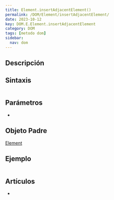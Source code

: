 ```yaml
---
title: Element.insertAdjacentElement()
permalink: /DOM/Element/insertAdjacentElement/
date: 2023-10-12
key: DOM.E.Element.insertAdjacentElement
category: DOM
tags: [metodo dom]
sidebar:
  nav: dom
---
```


## Descripción


## Sintaxis


```javascript

```


## Parámetros

- 

## Objeto Padre


[Element](https://www.w3api.com/DOM/Element/)


## Ejemplo


```javascript

```


## Artículos

- 

